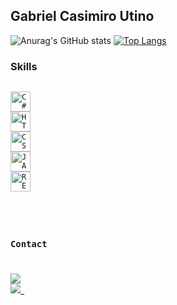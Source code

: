## Gabriel Casimiro Utino

![Anurag's GitHub stats](https://github-readme-stats.vercel.app/api?username=Gabriel-Utino&theme=rose_pine&show_icons=true)
[![Top Langs](https://github-readme-stats.vercel.app/api/top-langs/?username=Gabriel-Utino&theme=rose_pine&layout=compact)](https://github.com/anuraghazra/github-readme-stats)

<!--
<img src="https://github-readme-stats.vercel.app/api/top-langs/?username=Gabriel-Utino&theme=rose_pine&hide_langs_below=1" align="right"  />
<img src="https://github-readme-stats.vercel.app/api?username=Gabriel-Utino&theme=rose_pine&show_icons=true">
-->

### Skills
<!--
  ![HTML5](https://img.shields.io/badge/-HTML5-333333?style=flat&logo=HTML5)
  ![CSS](https://img.shields.io/badge/-CSS-333333?style=flat&logo=CSS3&logoColor=1572B6)
  ![JavaScript](https://img.shields.io/badge/-JavaScript-333333?style=flat&logo=javascript)
  ![React](https://img.shields.io/badge/-React-333333?style=flat&logo=react)
  ![Java](https://img.shields.io/badge/-Java-333333?style=flat&logo=Java&logoColor=007396)
  ![MySQL](https://img.shields.io/badge/-MySQL-333333?style=flat&logo=mysql)

<code><img align="left" height="32" src="https://raw.githubusercontent.com/github/explore/80688e429a7d4ef2fca1e82350fe8e3517d3494d/topics/html/html.png" alt="HTML5"/></code>
<code><img align="left" height="32" src="https://raw.githubusercontent.com/github/explore/80688e429a7d4ef2fca1e82350fe8e3517d3494d/topics/css/css.png" alt="CSS"/></code>
<code><img align="left" height="32" src="https://raw.githubusercontent.com/github/explore/80688e429a7d4ef2fca1e82350fe8e3517d3494d/topics/javascript/javascript.png" alt="Javascript"/></code>
<code><img align="left" height="32" src="https://raw.githubusercontent.com/github/explore/80688e429a7d4ef2fca1e82350fe8e3517d3494d/topics/react/react.png" alt="React"/></code>
<code><img height="32" src="https://raw.githubusercontent.com/github/explore/80688e429a7d4ef2fca1e82350fe8e3517d3494d/topics/typescript/typescript.png" alt="Typescript"/></code>
<code><img height="32" src="https://raw.githubusercontent.com/github/explore/80688e429a7d4ef2fca1e82350fe8e3517d3494d/topics/nodejs/nodejs.png" alt="Nodejs"/></code>
-->

<code>
<img height="32" src="https://img.shields.io/badge/C%23-239120?style=for-the-badge&logo=c-sharp&logoColor=white" alt="C#" />
<img height="32" src="https://img.shields.io/badge/HTML5-E34F26?style=for-the-badge&logo=html5&logoColor=white" alt="HTML" />
<img height="32" src="https://img.shields.io/badge/CSS3-1572B6?style=for-the-badge&logo=css3&logoColor=white" alt="CSS" />
<img height="32" src="https://img.shields.io/badge/JavaScript-F7DF1E?style=for-the-badge&logo=javascript&logoColor=black" alt="JAVASCRIPT" />
<img height="32" src="https://img.shields.io/badge/React-20232A?style=for-the-badge&logo=react&logoColor=61DAFB" alt="REACT" />
<!--
<img height="32" src="https://img.shields.io/badge/Sass-CC6699?style=for-the-badge&logo=sass&logoColor=white" alt="SASS" />
<img height="32" src="https://img.shields.io/badge/Tailwind_CSS-38B2AC?style=for-the-badge&logo=tailwind-css&logoColor=white" alt="TAILWIND CSS" />
<img height="32" src="https://img.shields.io/badge/TypeScript-007ACC?style=for-the-badge&logo=typescript&logoColor=white" alt="TYPESCRIPT" />
<img height="32" src="https://img.shields.io/badge/Java-ED8B00?style=for-the-badge&logo=java&logoColor=white" alt="JACA" />
</code>
-->

<!--
<img src="" />
-->

### Contact
<code>
<a href="mailto:gabriel.utino@uscsonline.com.br"><img src="https://img.shields.io/badge/Gmail-D14836?style=for-the-badge&logo=gmail&logoColor=white" />
<a href="https://www.linkedin.com/in/gabriel-casimiro-utino-b5924a249/"><img src="https://img.shields.io/badge/LinkedIn-0077B5?style=for-the-badge&logo=linkedin&logoColor=white" /> 
</code>
